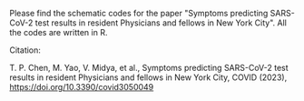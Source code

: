 Please find the schematic codes for the paper "Symptoms predicting SARS-CoV-2 test results in resident Physicians and fellows in New York City". All the codes are written in R.

Citation:

T. P. Chen, M. Yao, V. Midya, et al., Symptoms predicting SARS-CoV-2 test results in resident Physicians and fellows in New York City, COVID (2023), https://doi.org/10.3390/covid3050049
